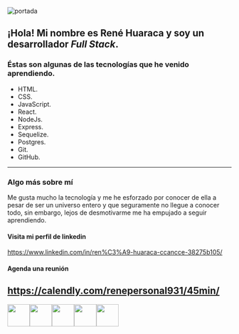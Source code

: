 ![portada](https://jardinesdeojos.es/wp-content/uploads/2014/07/text-bienvenido.png)

## __¡Hola!__ Mi nombre es René Huaraca y soy un desarrollador _Full Stack_.

### Éstas son algunas de las tecnologías que he venido aprendiendo.

- HTML.
- CSS.
- JavaScript.
- React.
- NodeJs.
- Express.
- Sequelize.
- Postgres.
- Git.
- GitHub.

---
### Algo más sobre mí
Me gusta mucho la tecnología y me he esforzado por conocer de ella a pesar de ser un universo entero y que seguramente no llegue a conocer todo, sin embargo, lejos de desmotivarme me ha empujado a seguir aprendiendo.

#### Visita mi perfil de linkedin
 <https://www.linkedin.com/in/ren%C3%A9-huaraca-ccancce-38275b105/>
#### Agenda una reunión
 <https://calendly.com/renepersonal931/45min/>
---
<img src="https://user-images.githubusercontent.com/102181381/185236790-0faaaeed-e7ca-4d75-80c9-8b6e0aab1fff.svg" width="50" height="50"><img src="https://user-images.githubusercontent.com/102181381/185237561-15f189ed-ed0c-4282-a5c8-41e5b07c3f46.svg" width="50" height="50"><img src="https://user-images.githubusercontent.com/102181381/185231737-1ba31713-13f0-48a3-b352-5c2bef06285c.svg" width="50" height="50"><img src="https://user-images.githubusercontent.com/102181381/185236647-b3712d46-4a0b-4cf8-b761-d53ca8c26fe2.svg" width="50" height="50"><img src="https://user-images.githubusercontent.com/102181381/185237377-f550d006-af86-44c7-a3ac-5fdeafd61e90.svg" width="50" height="50">

